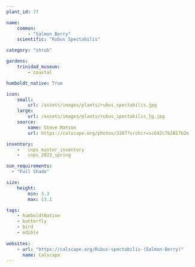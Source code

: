 ```yaml
---
plant_id: 77

name: 
    common: 
        - "Salmon Berry"   
    scientific: "Rubus Spectabilis" 

category: "shrub"

gardens:
    trinidad_museum:
        - coastal

humboldt_native: True

icon: 
    small: 
        url: /assets/images/plants/rubus_spectabilis.jpg
    large: 
        url: /assets/images/plants/rubus_spectabilis_lg.jpg
    source: 
        name: Steve Matson 
        url: https://calscape.org/photos/3287?srchcr=sc642c7b2817b2e

inventory: 
    -   cnps_master_inventory
    -   cnps_2023_spring

sun_requirements:
  - "Full Shade"

size:
    height: 
        min: 3.3
        max: 13.1

tags:
    - humboldtNative
    - butterfly
    - bird
    - edible
 
websites: 
    - url: "https://calscape.org/Rubus-spectabilis-(Salmon-Berry)"
      name: Calscape
---
```


